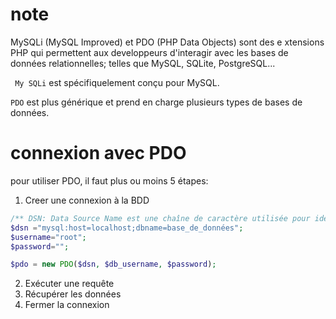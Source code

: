 # note

 MySQLi (MySQL Improved) et PDO (PHP Data Objects) sont des e xtensions PHP qui permettent aux developpeurs d'interagir avec les bases de données relationnelles; telles que MySQL, SQLite, PostgreSQL...

` My SQLi` est spécifiquelement conçu pour MySQL.

`PDO` est plus générique et prend en charge plusieurs types de bases de données.

 # connexion avec PDO
 pour utiliser PDO, il faut plus ou moins 5 étapes:

 1. Creer une connexion à la BDD
 ```php
 /** DSN: Data Source Name est une chaîne de caractère utilisée pour identifier et spécifier la BDD */
 $dsn ="mysql:host=localhost;dbname=base_de_données";
 $username="root";
 $password="";

 $pdo = new PDO($dsn, $db_username, $password);
 ```
 2. Exécuter une requête
 3. Récupérer les données 
 4. Fermer la connexion